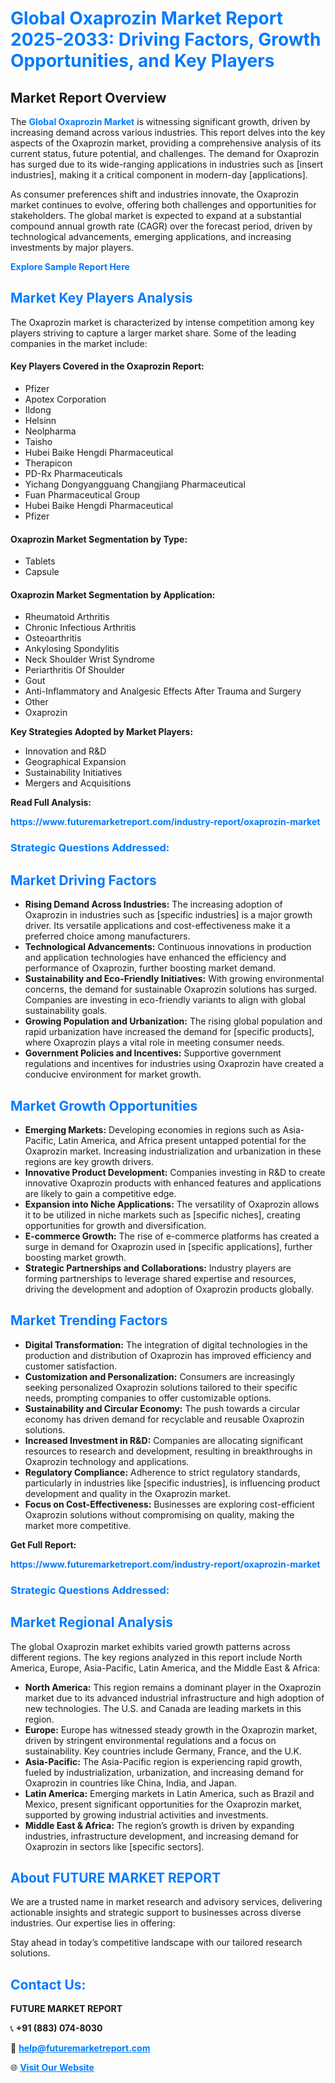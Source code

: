 <h1 style="color: #007BFF;">Global Oxaprozin Market Report 2025-2033: Driving Factors, Growth Opportunities, and Key Players</h1>

<section id="overview">
<h2>Market Report Overview</h2>
<p>The <a href="https://www.futuremarketreport.com/industry-report/oxaprozin-market" style="color: #007BFF; text-decoration: none;"><strong>Global Oxaprozin Market</strong></a> is witnessing significant growth, driven by increasing demand across various industries. This report delves into the key aspects of the Oxaprozin market, providing a comprehensive analysis of its current status, future potential, and challenges. The demand for Oxaprozin has surged due to its wide-ranging applications in industries such as [insert industries], making it a critical component in modern-day [applications].</p>
<p>As consumer preferences shift and industries innovate, the Oxaprozin market continues to evolve, offering both challenges and opportunities for stakeholders. The global market is expected to expand at a substantial compound annual growth rate (CAGR) over the forecast period, driven by technological advancements, emerging applications, and increasing investments by major players.</p>
</section>

<section id="overview">
<p><a href="https://www.futuremarketreport.com/request-sample/reportId=125551" style="color: #007BFF; text-decoration: none;"><strong>Explore Sample Report Here</strong></a></p>
</section>

<section id="key-players">
<h2 style="color: #007BFF;">Market Key Players Analysis</h2>
<p>The Oxaprozin market is characterized by intense competition among key players striving to capture a larger market share. Some of the leading companies in the market include:</p>
<h4>Key Players Covered in the Oxaprozin Report:</h4>
<ul><li>Pfizer</li><li>Apotex Corporation</li><li>Ildong</li><li>Helsinn</li><li>Neolpharma</li><li>Taisho</li><li>Hubei Baike Hengdi Pharmaceutical</li><li>Therapicon</li><li>PD-Rx Pharmaceuticals</li><li>Yichang Dongyangguang Changjiang Pharmaceutical</li><li>Fuan Pharmaceutical Group</li><li>Hubei Baike Hengdi Pharmaceutical</li><li>Pfizer</li></ul>
<h4>Oxaprozin Market Segmentation by Type:</h4>
<ul><li>Tablets</li><li>Capsule</li></ul>

<h4>Oxaprozin Market Segmentation by Application:</h4>
<ul><li>Rheumatoid Arthritis</li><li>Chronic Infectious Arthritis</li><li>Osteoarthritis</li><li>Ankylosing Spondylitis</li><li>Neck Shoulder Wrist Syndrome</li><li>Periarthritis Of Shoulder</li><li>Gout</li><li>Anti-Inflammatory and Analgesic Effects After Trauma and Surgery</li><li>Other</li><li>Oxaprozin</li></ul>
<p><strong>Key Strategies Adopted by Market Players:</strong></p>
<ul>
<li>Innovation and R&D</li>
<li>Geographical Expansion</li>
<li>Sustainability Initiatives</li>
<li>Mergers and Acquisitions</li>
</ul>
</section>

<section>
<p><strong>Read Full Analysis: </strong></p><a href="https://www.futuremarketreport.com/industry-report/oxaprozin-market" style="color: #007BFF; text-decoration: none;"><strong>https://www.futuremarketreport.com/industry-report/oxaprozin-market</strong></a>
<h3 style="color: #007BFF;">Strategic Questions Addressed:</h3>
</section>

<section id="driving-factors">
<h2 style="color: #007BFF;">Market Driving Factors</h2>
<ul>
<li><strong>Rising Demand Across Industries:</strong> The increasing adoption of Oxaprozin in industries such as [specific industries] is a major growth driver. Its versatile applications and cost-effectiveness make it a preferred choice among manufacturers.</li>
<li><strong>Technological Advancements:</strong> Continuous innovations in production and application technologies have enhanced the efficiency and performance of Oxaprozin, further boosting market demand.</li>
<li><strong>Sustainability and Eco-Friendly Initiatives:</strong> With growing environmental concerns, the demand for sustainable Oxaprozin solutions has surged. Companies are investing in eco-friendly variants to align with global sustainability goals.</li>
<li><strong>Growing Population and Urbanization:</strong> The rising global population and rapid urbanization have increased the demand for [specific products], where Oxaprozin plays a vital role in meeting consumer needs.</li>
<li><strong>Government Policies and Incentives:</strong> Supportive government regulations and incentives for industries using Oxaprozin have created a conducive environment for market growth.</li>
</ul>
</section>

<section id="growth-opportunities">
<h2 style="color: #007BFF;">Market Growth Opportunities</h2>
<ul>
<li><strong>Emerging Markets:</strong> Developing economies in regions such as Asia-Pacific, Latin America, and Africa present untapped potential for the Oxaprozin market. Increasing industrialization and urbanization in these regions are key growth drivers.</li>
<li><strong>Innovative Product Development:</strong> Companies investing in R&D to create innovative Oxaprozin products with enhanced features and applications are likely to gain a competitive edge.</li>
<li><strong>Expansion into Niche Applications:</strong> The versatility of Oxaprozin allows it to be utilized in niche markets such as [specific niches], creating opportunities for growth and diversification.</li>
<li><strong>E-commerce Growth:</strong> The rise of e-commerce platforms has created a surge in demand for Oxaprozin used in [specific applications], further boosting market growth.</li>
<li><strong>Strategic Partnerships and Collaborations:</strong> Industry players are forming partnerships to leverage shared expertise and resources, driving the development and adoption of Oxaprozin products globally.</li>
</ul>
</section>

<section id="trending-factors">
<h2 style="color: #007BFF;">Market Trending Factors</h2>
<ul>
<li><strong>Digital Transformation:</strong> The integration of digital technologies in the production and distribution of Oxaprozin has improved efficiency and customer satisfaction.</li>
<li><strong>Customization and Personalization:</strong> Consumers are increasingly seeking personalized Oxaprozin solutions tailored to their specific needs, prompting companies to offer customizable options.</li>
<li><strong>Sustainability and Circular Economy:</strong> The push towards a circular economy has driven demand for recyclable and reusable Oxaprozin solutions.</li>
<li><strong>Increased Investment in R&D:</strong> Companies are allocating significant resources to research and development, resulting in breakthroughs in Oxaprozin technology and applications.</li>
<li><strong>Regulatory Compliance:</strong> Adherence to strict regulatory standards, particularly in industries like [specific industries], is influencing product development and quality in the Oxaprozin market.</li>
<li><strong>Focus on Cost-Effectiveness:</strong> Businesses are exploring cost-efficient Oxaprozin solutions without compromising on quality, making the market more competitive.</li>
</ul>
</section>

<section>
<p><strong>Get Full Report: </strong></p><a href="https://www.futuremarketreport.com/industry-report/oxaprozin-market" style="color: #007BFF; text-decoration: none;"><strong>https://www.futuremarketreport.com/industry-report/oxaprozin-market</strong></a>
<h3 style="color: #007BFF;">Strategic Questions Addressed:</h3>
</section>


<section id="regional-analysis">
<h2 style="color: #007BFF;">Market Regional Analysis</h2>
<p>The global Oxaprozin market exhibits varied growth patterns across different regions. The key regions analyzed in this report include North America, Europe, Asia-Pacific, Latin America, and the Middle East & Africa:</p>
<ul>
<li><strong>North America:</strong> This region remains a dominant player in the Oxaprozin market due to its advanced industrial infrastructure and high adoption of new technologies. The U.S. and Canada are leading markets in this region.</li>
<li><strong>Europe:</strong> Europe has witnessed steady growth in the Oxaprozin market, driven by stringent environmental regulations and a focus on sustainability. Key countries include Germany, France, and the U.K.</li>
<li><strong>Asia-Pacific:</strong> The Asia-Pacific region is experiencing rapid growth, fueled by industrialization, urbanization, and increasing demand for Oxaprozin in countries like China, India, and Japan.</li>
<li><strong>Latin America:</strong> Emerging markets in Latin America, such as Brazil and Mexico, present significant opportunities for the Oxaprozin market, supported by growing industrial activities and investments.</li>
<li><strong>Middle East & Africa:</strong> The region’s growth is driven by expanding industries, infrastructure development, and increasing demand for Oxaprozin in sectors like [specific sectors].</li>
</ul>
</section>

<footer>
<h2 style="color: #007BFF;">About FUTURE MARKET REPORT</h2>
<p>We are a trusted name in market research and advisory services, delivering actionable insights and strategic support to businesses across diverse industries. Our expertise lies in offering:</p>

<p>Stay ahead in today’s competitive landscape with our tailored research solutions.</p>

<h2 style="color: #007BFF;">Contact Us:</h2>
<p><strong>FUTURE MARKET REPORT</strong></p>
<p>📞 <strong>+91 (883) 074-8030</strong></p>
<p>📧 <strong><a href="mailto:help@futuremarketreport.com" style="color: #007BFF;">help@futuremarketreport.com</a></strong></p>
<p>🌐 <strong><a href="https://www.futuremarketreport.com/" style="color: #007BFF;">Visit Our Website</a></strong></p>
</footer>